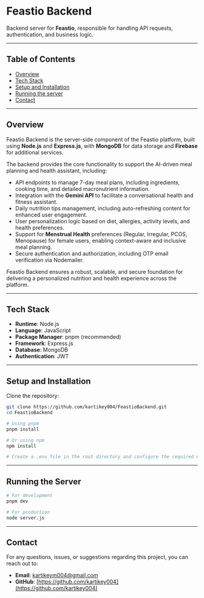 # Feastio Backend

Backend server for **Feastio**, responsible for handling API requests, authentication, and business logic.

---

## Table of Contents

- [Overview](#overview)
- [Tech Stack](#tech-stack)
- [Setup and Installation](#setup-and-installation)
- [Running the server](#running-the-server)
- [Contact](#contact)

---

## Overview

Feastio Backend is the server-side component of the Feastio platform, built using **Node.js** and **Express.js**, with **MongoDB** for data storage and **Firebase** for additional services.  

The backend provides the core functionality to support the AI-driven meal planning and health assistant, including:  

- API endpoints to manage 7-day meal plans, including ingredients, cooking time, and detailed macronutrient information.  
- Integration with the **Gemini API** to facilitate a conversational health and fitness assistant.  
- Daily nutrition tips management, including auto-refreshing content for enhanced user engagement.  
- User personalization logic based on diet, allergies, activity levels, and health preferences.  
- Support for **Menstrual Health** preferences (Regular, Irregular, PCOS, Menopause) for female users, enabling context-aware and inclusive meal planning.  
- Secure authentication and authorization, including OTP email verification via Nodemailer.  

Feastio Backend ensures a robust, scalable, and secure foundation for delivering a personalized nutrition and health experience across the platform.

---

## Tech Stack

- **Runtime**: Node.js  
- **Language**: JavaScript  
- **Package Manager**: pnpm (recommended)  
- **Framework**: Express.js  
- **Database**: MongoDB
- **Authentication**: JWT  

---

## Setup and Installation

Clone the repository:

```bash
git clone https://github.com/kartikey004/FeastioBackend.git
cd FeastioBackend

# Using pnpm
pnpm install

# Or using npm
npm install

# Create a .env file in the root directory and configure the required environment variables
```
---

## Running the Server

```bash
# For development
pnpm dev

# For production
node server.js
```
---

## Contact

For any questions, issues, or suggestions regarding this project, you can reach out to:

- **Email**: kartikeym004@gmail.com
- **GitHub**: [https://github.com/kartikey004](https://github.com/kartikey004)

